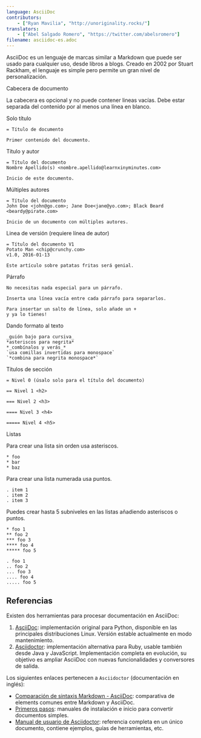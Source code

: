 ```yaml
---
language: AsciiDoc
contributors:
    - ["Ryan Mavilia", "http://unoriginality.rocks/"]
translators:
    - ["Abel Salgado Romero", "https://twitter.com/abelsromero"]
filename: asciidoc-es.adoc
---
```


AsciiDoc es un lenguaje de marcas similar a Markdown que puede ser usado para cualquier uso, desde libros a blogs.
Creado en 2002 por Stuart Rackham, el lenguaje es simple pero permite un gran nivel de personalización.

Cabecera de documento

La cabecera es opcional y no puede contener lineas vacías. Debe estar separada del contenido por al menos una línea en blanco.

Solo título

```
= Título de documento

Primer contenido del documento.
```

Título y autor

```
= Título del documento
Nombre Apellido(s) <nombre.apellido@learnxinyminutes.com>

Inicio de este documento.
```

Múltiples autores

```
= Título del documento
John Doe <john@go.com>; Jane Doe<jane@yo.com>; Black Beard <beardy@pirate.com>

Inicio de un documento con múltiples autores.
```

Linea de versión (requiere línea de autor)

```
= Título del documento V1
Potato Man <chip@crunchy.com>
v1.0, 2016-01-13

Este artículo sobre patatas fritas será genial.
```

Párrafo

```
No necesitas nada especial para un párrafo.

Inserta una línea vacía entre cada párrafo para separarlos.

Para insertar un salto de línea, solo añade un +
y ya lo tienes!
```

Dando formato al texto

```
_guión bajo para cursiva_
*asteriscos para negrita*
*_combínalos y verás_*
`usa comillas invertidas para monospace`
`*combina para negrita monospace*`
```

Títulos de sección

```
= Nivel 0 (úsalo solo para el título del documento)

== Nivel 1 <h2>

=== Nivel 2 <h3>

==== Nivel 3 <h4>

===== Nivel 4 <h5>
```

Listas

Para crear una lista sin orden usa asteriscos.

```
* foo
* bar
* baz
```

Para crear una lista numerada usa puntos.

```
. item 1
. item 2
. item 3
```

Puedes crear hasta 5 subniveles en las listas añadiendo asteriscos o puntos.

```
* foo 1
** foo 2
*** foo 3
**** foo 4
***** foo 5

. foo 1
.. foo 2
... foo 3
.... foo 4
..... foo 5
```

## Referencias

Existen dos herramientas para procesar documentación en AsciiDoc:

1. [AsciiDoc](http://asciidoc.org/): implementación original para Python, disponible en las principales distribuciones Linux. Versión estable actualmente en modo mantenimiento.
2. [Asciidoctor](http://asciidoctor.org/): implementación alternativa para Ruby, usable también desde Java y JavaScript. Implementación completa en evolución, su objetivo es ampliar AsciiDoc con nuevas funcionalidades y conversores de salida.

Los siguientes enlaces pertenecen a `Asciidoctor` (documentación en inglés):

* [Comparación de sintaxis Markdown - AsciiDoc](http://asciidoctor.org/docs/user-manual/#comparison-by-example): comparativa de elements comunes entre Markdown y AsciiDoc.
* [Primeros pasos](http://asciidoctor.org/docs/#get-started-with-asciidoctor): manuales de instalación e inicio para convertir documentos simples.
* [Manual de usuario de Asciidoctor](http://asciidoctor.org/docs/user-manual/): referencia completa en un único documento, contiene ejemplos, guías de herramientas, etc.
